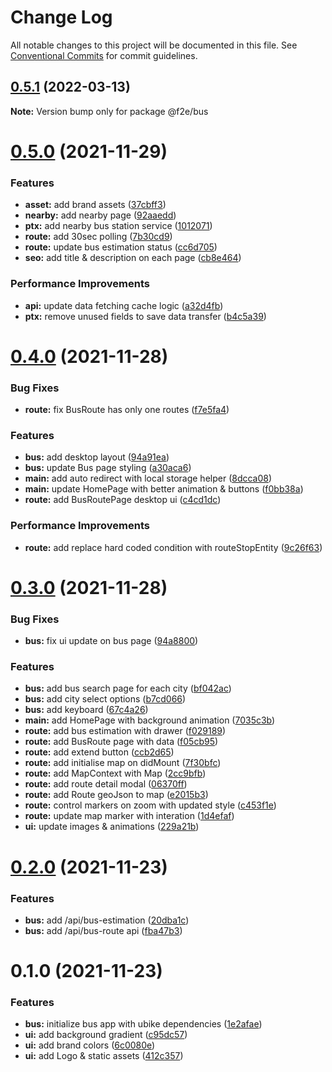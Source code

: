 # Change Log

All notable changes to this project will be documented in this file.
See [Conventional Commits](https://conventionalcommits.org) for commit guidelines.

## [0.5.1](https://github.com/Howard86/f2e-2011/compare/@f2e/bus@0.5.0...@f2e/bus@0.5.1) (2022-03-13)

**Note:** Version bump only for package @f2e/bus

# [0.5.0](https://github.com/Howard86/f2e-2011/compare/@f2e/bus@0.4.0...@f2e/bus@0.5.0) (2021-11-29)

### Features

- **asset:** add brand assets ([37cbff3](https://github.com/Howard86/f2e-2011/commit/37cbff3f798fd89a9a54d00546bf28e1b75b64ca))
- **nearby:** add nearby page ([92aaedd](https://github.com/Howard86/f2e-2011/commit/92aaeddeb1279bf7eff808a73cdc07be7cb7206d))
- **ptx:** add nearby bus station service ([1012071](https://github.com/Howard86/f2e-2011/commit/1012071a8602ad276510452d150e312196aed45c))
- **route:** add 30sec polling ([7b30cd9](https://github.com/Howard86/f2e-2011/commit/7b30cd93f391c82a6de85c5d1a8c201573dfd2af))
- **route:** update bus estimation status ([cc6d705](https://github.com/Howard86/f2e-2011/commit/cc6d7059b78490e88d7baf645b4a845c407a7927))
- **seo:** add title & description on each page ([cb8e464](https://github.com/Howard86/f2e-2011/commit/cb8e4649cefb8a286aa3c1896d88f2c75b4e69a5))

### Performance Improvements

- **api:** update data fetching cache logic ([a32d4fb](https://github.com/Howard86/f2e-2011/commit/a32d4fbaa0c7538ce4362022e1e513cb7b63e10d))
- **ptx:** remove unused fields to save data transfer ([b4c5a39](https://github.com/Howard86/f2e-2011/commit/b4c5a39b0190026648abc24be517edf367b3ac8d))

# [0.4.0](https://github.com/Howard86/f2e-2011/compare/@f2e/bus@0.3.0...@f2e/bus@0.4.0) (2021-11-28)

### Bug Fixes

- **route:** fix BusRoute has only one routes ([f7e5fa4](https://github.com/Howard86/f2e-2011/commit/f7e5fa444a34c5bb305189b460d59ead58448e28))

### Features

- **bus:** add desktop layout ([94a91ea](https://github.com/Howard86/f2e-2011/commit/94a91eae07f7540d9ad6ae6acadd456bc682240a))
- **bus:** update Bus page styling ([a30aca6](https://github.com/Howard86/f2e-2011/commit/a30aca6e469fc7a9c89dbb10f118ce6021d4e4eb))
- **main:** add auto redirect with local storage helper ([8dcca08](https://github.com/Howard86/f2e-2011/commit/8dcca083ae21d1c58be3b0276babdd75c78400d0))
- **main:** update HomePage with better animation & buttons ([f0bb38a](https://github.com/Howard86/f2e-2011/commit/f0bb38a7518d8b1f618b5e214c56ee3990cef3a2))
- **route:** add BusRoutePage desktop ui ([c4cd1dc](https://github.com/Howard86/f2e-2011/commit/c4cd1dc138d69d228c456ad9c19d98906b6867b3))

### Performance Improvements

- **route:** add replace hard coded condition with routeStopEntity ([9c26f63](https://github.com/Howard86/f2e-2011/commit/9c26f63d6e6115a09ece7f3aa2a78c164335655a))

# [0.3.0](https://github.com/Howard86/f2e-2011/compare/@f2e/bus@0.2.0...@f2e/bus@0.3.0) (2021-11-28)

### Bug Fixes

- **bus:** fix ui update on bus page ([94a8800](https://github.com/Howard86/f2e-2011/commit/94a8800419d202862cbcbd8f8d26fb7dcbb6582a))

### Features

- **bus:** add bus search page for each city ([bf042ac](https://github.com/Howard86/f2e-2011/commit/bf042ace19f41aa08f771e3ecd36079a461f4ccf))
- **bus:** add city select options ([b7cd066](https://github.com/Howard86/f2e-2011/commit/b7cd066b31a0ef2250dcf33a2e38091fd7a6638c))
- **bus:** add keyboard ([67c4a26](https://github.com/Howard86/f2e-2011/commit/67c4a268c16b6b888fc555cf09db091269770b14))
- **main:** add HomePage with background animation ([7035c3b](https://github.com/Howard86/f2e-2011/commit/7035c3bc0c8a95ec137caf6d6a2935c31b6f1524))
- **route:** add bus estimation with drawer ([f029189](https://github.com/Howard86/f2e-2011/commit/f02918971cea9a3eb6a954a974364e48f501f3be))
- **route:** add BusRoute page with data ([f05cb95](https://github.com/Howard86/f2e-2011/commit/f05cb950b852644c2b414454f9b139496403d50a))
- **route:** add extend button ([ccb2d65](https://github.com/Howard86/f2e-2011/commit/ccb2d659e60ece22a1fcf6f9f004282a27d7b4cd))
- **route:** add initialise map on didMount ([7f30bfc](https://github.com/Howard86/f2e-2011/commit/7f30bfc04dc1af3e94de10d6266ccfc5438ba7bf))
- **route:** add MapContext with Map ([2cc9bfb](https://github.com/Howard86/f2e-2011/commit/2cc9bfbcaf1f3b453b4796be5fb1658b243aa9fd))
- **route:** add route detail modal ([06370ff](https://github.com/Howard86/f2e-2011/commit/06370ff0cf5af93e21211f09c6c469441a9bd42a))
- **route:** add Route geoJson to map ([e2015b3](https://github.com/Howard86/f2e-2011/commit/e2015b3a76300e5d87f8ff26703f0456b115fc46))
- **route:** control markers on zoom with updated style ([c453f1e](https://github.com/Howard86/f2e-2011/commit/c453f1ed48e60aba9b9ba1ced4b153c2c25464ac))
- **route:** update map marker with interation ([1d4efaf](https://github.com/Howard86/f2e-2011/commit/1d4efaf32412c342d5d0eadc0cfe549de433aef6))
- **ui:** update images & animations ([229a21b](https://github.com/Howard86/f2e-2011/commit/229a21b628353f97fcf86dea5f0dbd5d57fba668))

# [0.2.0](https://github.com/Howard86/f2e-2011/compare/@f2e/bus@0.1.0...@f2e/bus@0.2.0) (2021-11-23)

### Features

- **bus:** add /api/bus-estimation ([20dba1c](https://github.com/Howard86/f2e-2011/commit/20dba1cb5473dc0b3de0b31429e684feed54b90f))
- **bus:** add /api/bus-route api ([fba47b3](https://github.com/Howard86/f2e-2011/commit/fba47b37ee69127f572f6d64cb9c614e542f8cea))

# 0.1.0 (2021-11-23)

### Features

- **bus:** initialize bus app with ubike dependencies ([1e2afae](https://github.com/Howard86/f2e-2011/commit/1e2afaeb8f6e2c736e04add4610699f26537b80c))
- **ui:** add background gradient ([c95dc57](https://github.com/Howard86/f2e-2011/commit/c95dc570d154bc2e26785203420dd6a0189cb4e8))
- **ui:** add brand colors ([6c0080e](https://github.com/Howard86/f2e-2011/commit/6c0080eef392f13dc604f42e90b6c55e6eb17db8))
- **ui:** add Logo & static assets ([412c357](https://github.com/Howard86/f2e-2011/commit/412c3576cc3cba647e2d243c2f4765fd8ed9bb34))

